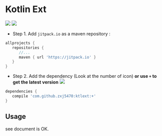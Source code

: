 # Kotlin Ext

[![](https://jitpack.io/v/zxj5470/ktlext.svg?style=flat-square)](https://jitpack.io/#zxj5470/ktlext)
[![](https://jitpack.io/v/zxj5470/ktlext/month.svg?style=flat-square)](https://jitpack.io/#zxj5470/ktlext)

- Step 1. Add `jitpack.io` as a maven repository :
```groovy
allprojects {
   repositories {
      //...
      maven { url 'https://jitpack.io' }
   }
}
```
- Step 2. Add the dependency (Look at the number of icon) **or use `+` to get the latest version**
[![](https://jitpack.io/v/zxj5470/ktlext.svg?style=flat-square)](https://jitpack.io/#zxj5470/ktlext)
```groovy
dependencies {
   compile 'com.github.zxj5470:ktlext:+'
}
```

## Usage
see document is OK.
